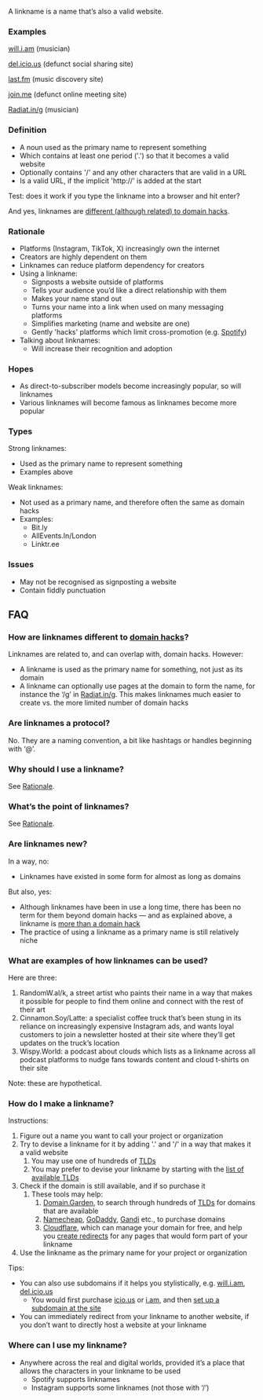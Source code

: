 A linkname is a name that’s also a valid website.

### Examples

[will.i.am](https://will.i.am/) (musician)

[del.icio.us](http://del.icio.us/) (defunct social sharing site)

[last.fm](http://last.fm) (music discovery site)

[join.me](http://join.me) (defunct online meeting site)

[Radiat.in/g](http://radiat.in/g) (musician)

### Definition

- A noun used as the primary name to represent something
- Which contains at least one period ('.') so that it becomes a valid website
- Optionally contains '/' and any other characters that are valid in a URL
- Is a valid URL, if the implicit 'http://' is added at the start

Test: does it work if you type the linkname into a browser and hit enter?

And yes, linknames are [different (although related) to domain hacks](#how-are-linknames-different-to-domain-hacks).

### Rationale

- Platforms (Instagram, TikTok, X) increasingly own the internet
- Creators are highly dependent on them
- Linknames can reduce platform dependency for creators
- Using a linkname:
    - Signposts a website outside of platforms
    - Tells your audience you’d like a direct relationship with them
    - Makes your name stand out
    - Turns your name into a link when used on many messaging platforms
    - Simplifies marketing (name and website are one)
    - Gently 'hacks' platforms which limit cross-promotion (e.g. [Spotify](https://12challenges.substack.com/i/139883573/the-spotify-straitjacket))
- Talking about linknames:
    - Will increase their recognition and adoption

### Hopes

- As direct-to-subscriber models become increasingly popular, so will linknames
- Various linknames will become famous as linknames become more popular

### Types

Strong linknames:
- Used as the primary name to represent something
- Examples above

Weak linknames:
- Not used as a primary name, and therefore often the same as domain hacks
- Examples:
    - Bit.ly
    - AllEvents.In/London
    - Linktr.ee

### Issues

- May not be recognised as signposting a website
- Contain fiddly punctuation

## FAQ

### How are linknames different to [domain hacks](https://en.wikipedia.org/wiki/Domain_hack)?

Linknames are related to, and can overlap with, domain hacks. However:

- A linkname is used as the primary name for something, not just as its domain
- A linkname can optionally use pages at the domain to form the name, for instance the ‘/g’ in [Radiat.in/g](http://radiat.in/g). This makes linknames much easier to create vs. the more limited number of domain hacks

### Are linknames a protocol?

No. They are a naming convention, a bit like hashtags or handles beginning with ‘@’.

### Why should I use a linkname?

See [Rationale](https://www.notion.so/What-is-a-linkname-Introducing-linknames-8a5ccf70056d40acb04f571c619233e5?pvs=21).

### What’s the point of linknames?

See [Rationale](https://www.notion.so/What-is-a-linkname-Introducing-linknames-8a5ccf70056d40acb04f571c619233e5?pvs=21).

### Are linknames new?

In a way, no:
- Linknames have existed in some form for almost as long as domains

But also, yes:
- Although linknames have been in use a long time, there has been no term for them beyond domain hacks — and as explained above, a linkname is [more than a domain hack](#how-are-linknames-different-to-domain-hacks)
- The practice of using a linkname as a primary name is still relatively niche

### What are examples of how linknames can be used?

Here are three:

1. RandomW.al/k, a street artist who paints their name in a way that makes it possible for people to find them online and connect with the rest of their art
2. Cinnamon.Soy/Latte: a specialist coffee truck that’s been stung in its reliance on increasingly expensive Instagram ads, and wants loyal customers to join a newsletter hosted at their site where they’ll get updates on the truck’s location
3. Wispy.World: a podcast about clouds which lists as a linkname across all podcast platforms to nudge fans towards content and cloud t-shirts on their site

Note: these are hypothetical.

### How do I make a linkname?

Instructions:
1. Figure out a name you want to call your project or organization
2. Try to devise a linkname for it by adding '.' and '/' in a way that makes it a valid website
    1. You may use one of hundreds of [TLDs](https://en.wikipedia.org/wiki/Top-level_domain)
    2. You may prefer to devise your linkname by starting with the [list of available TLDs](https://data.iana.org/TLD/tlds-alpha-by-domain.txt)
3. Check if the domain is still available, and if so purchase it
    1. These tools may help:
        1. [Domain.Garden](https://domain.garden/), to search through hundreds of [TLDs](https://en.wikipedia.org/wiki/Top-level_domain) for domains that are available
        2. [Namecheap](https://namecheap.com/), [GoDaddy](https://godaddy.com/), [Gandi](https://gandi.net/) etc., to purchase domains
        3. [Cloudflare](https://cloudflare.com/), which can manage your domain for free, and help you [create redirects](https://www.notion.so/What-is-a-linkname-Introducing-linknames-8a5ccf70056d40acb04f571c619233e5?pvs=21) for any pages that would form part of your linkname
4. Use the linkname as the primary name for your project or organization

Tips:
- You can also use subdomains if it helps you stylistically, e.g. [will.i.am](https://will.i.am), [del.icio.us](http://del.icio.us/)
    - You would first purchase [icio.us](http://icio.us/) or [i.am](http://i.am), and then [set up a subdomain at the site](https://docs.digitalocean.com/products/networking/dns/how-to/add-subdomain/)
- You can immediately redirect from your linkname to another website, if you don’t want to directly host a website at your linkname

### Where can I use my linkname?

- Anywhere across the real and digital worlds, provided it’s a place that allows the characters in your linkname to be used
    - Spotify supports linknames
    - Instagram supports some linknames (not those with ‘/’)
